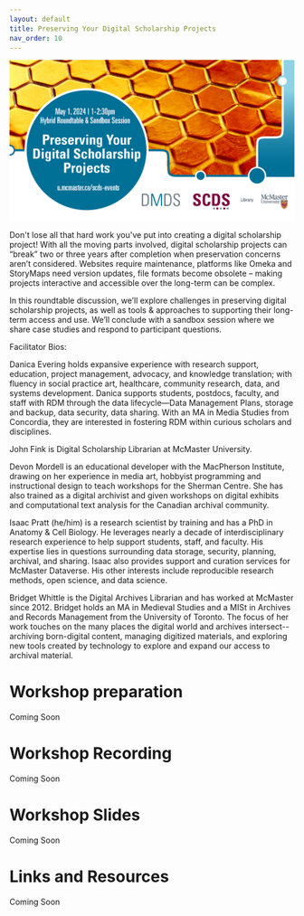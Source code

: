 ```yaml
---
layout: default
title: Preserving Your Digital Scholarship Projects
nav_order: 10
---
```

<img src="assets/img/Preserving.png" alt="Workshop Title Slide" width="720">

Don't lose all that hard work you've put into creating a digital scholarship project! With all the moving parts involved, digital scholarship projects can “break” two or three years after completion when preservation concerns aren’t considered. Websites require maintenance, platforms like Omeka and StoryMaps need version updates, file formats become obsolete – making projects interactive and accessible over the long-term can be complex.

In this roundtable discussion, we’ll explore challenges in preserving digital scholarship projects, as well as tools & approaches to supporting their long-term access and use. We’ll conclude with a sandbox session where we share case studies and respond to participant questions.

Facilitator Bios:

Danica Evering holds expansive experience with research support, education, project management, advocacy, and knowledge translation; with fluency in social practice art, healthcare, community research, data, and systems development. Danica supports students, postdocs, faculty, and staff with RDM through the data lifecycle—Data Management Plans, storage and backup, data security, data sharing. With an MA in Media Studies from Concordia, they are interested in fostering RDM within curious scholars and disciplines.

John Fink is Digital Scholarship Librarian at McMaster University. 

Devon Mordell is an educational developer with the MacPherson Institute, drawing on her experience in media art, hobbyist programming and instructional design to teach workshops for the Sherman Centre. She has also trained as a digital archivist and given workshops on digital exhibits and computational text analysis for the Canadian archival community.

Isaac Pratt (he/him) is a research scientist by training and has a PhD in Anatomy & Cell Biology. He leverages nearly a decade of interdisciplinary research experience to help support students, staff, and faculty. His expertise lies in questions surrounding data storage, security, planning, archival, and sharing. Isaac also provides support and curation services for McMaster Dataverse. His other interests include reproducible research methods, open science, and data science.

Bridget Whittle is the Digital Archives Librarian and has worked at McMaster since 2012. Bridget holds an MA in Medieval Studies and a MISt in Archives and Records Management from the University of Toronto. The focus of her work touches on the many places the digital world and archives intersect--archiving born-digital content, managing digitized materials, and exploring new tools created by technology to explore and expand our access to archival material.

# Workshop preparation 

Coming Soon
  
# Workshop Recording

Coming Soon

# Workshop Slides

Coming Soon

# Links and Resources 

Coming Soon
